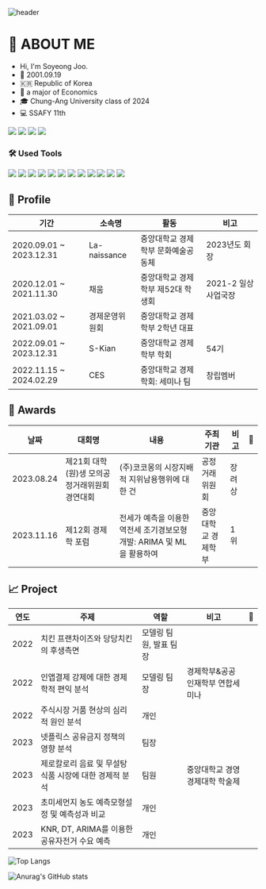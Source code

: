 ![header](https://capsule-render.vercel.app/api?type=waving&text=Welcome%20to%20address0's%20Github!&fontSize=40&animation=twinkling)

# 👋 ABOUT ME
- Hi, I'm Soyeong Joo.
- :baby_chick: 2001.09.19
- :kr: Republic of Korea
- 💸 a major of Economics
- 🎓 Chung-Ang University class of 2024
- 💻 SSAFY 11th

<a href="https://www.acmicpc.net/user/soyong32" target="_blank"><img src="https://img.shields.io/badge/Baekjoon-00BCB4?style=flat&logo=thealgorithms&logoColor=FFFFFF"/></a>
<a href="https://www.instagram.com/address.__.0" target="_blank"><img src="https://img.shields.io/badge/Instagram-E4405F?style=flat&logo=instagram&logoColor=FFFFFF"/></a>
<a href="soyong6624@gmail.com" target="_blank"><img src="https://img.shields.io/badge/soyong6624@gmail.com-EA4335?style=flat&logo=gmail&logoColor=FFFFFF"/></a>
<a href="https://blog.naver.com/soyong32" target="_blank"><img src="https://img.shields.io/badge/Blog-03C75A?style=flat&logo=naver&logoColor=FFFFFF"/></a> 


### 🛠️ Used Tools
<a href="https://www.python.org/" target="_blank"><img src="https://img.shields.io/badge/Python-3776AB?style=flat&logo=python&logoColor=FFFFFF"/></a>
<a href="https://www.r-project.org/" target="_blank"><img src="https://img.shields.io/badge/R-276DC3?style=flat&logo=r&logoColor=FFFFFF"/></a>
<a href="https://www.ibm.com/kr-ko/products/spss-statistics" target="_blank"><img src="https://img.shields.io/badge/SPSS-052FAD?style=flat&logo=ibm&logoColor=FFFFFF"/></a>
<a href="https://jupyter.org/" target="_blank"><img src="https://img.shields.io/badge/Jupyter-F37626?style=flat&logo=jupyter&logoColor=FFFFFF"/></a>
<a href="https://colab.google/" target="_blank"><img src="https://img.shields.io/badge/Google Colab-F9AB00?style=flat&logo=google colab&logoColor=FFFFFF"/></a>
<a href="https://kr.mathworks.com/products/matlab.html" target="_blank"><img src="https://img.shields.io/badge/MATLAB-000000?style=flat&logo=matrix&logoColor=FFFFFF"/></a>
<a href="https://www.microsoft.com/ko-kr/sql-server/sql-server-downloads" target="_blank"><img src="https://img.shields.io/badge/SQL-4479A1?style=flat&logo=mysql&logoColor=FFFFFF"/></a>
<a href="https://www.jetbrains.com/ko-kr/pycharm/download/?section=windows" target="_blank"><img src="https://img.shields.io/badge/PyCharm-000000?style=flat&logo=pycharm&logoColor=FFFFFF"/></a>
<a href="https://developer.mozilla.org/ko/docs/Web/JavaScript" target="_blank"><img src="https://img.shields.io/badge/Java Script-F7DF1E?style=flat&logo=javascript&logoColor=FFFFFF"/></a>
<a href="https://www.djangoproject.com/" target="_blank"><img src="https://img.shields.io/badge/Django-092E20?style=flat&logo=django&logoColor=FFFFFF"/></a>
<a href="https://www.acmicpc.net/user/soyong32" target="_blank"><img src="https://img.shields.io/badge/Html-3366CC?style=flat&logo=htmx&logoColor=FFFFFF"/></a>
<a href="https://developer.mozilla.org/ko/docs/Web/CSS" target="_blank"><img src="https://img.shields.io/badge/CSS-7952B3?style=flat&logo=bootstrap&logoColor=FFFFFF"/></a>

## 🎯 Profile
기간|소속명|활동|비고
---|---|---|---
2020.09.01 ~ 2023.12.31|La-naissance|중앙대학교 경제학부 문화예술공동체|2023년도 회장
2020.12.01 ~ 2021.11.30|채움|중앙대학교 경제학부 제52대 학생회|2021-2 일상사업국장
2021.03.02 ~ 2021.09.01|경제운영위원회|중앙대학교 경제학부 2학년 대표|
2022.09.01 ~ 2023.12.31|S-Kian|중앙대학교 경제학부 학회|54기
2022.11.15 ~ 2024.02.29|CES|중앙대학교 경제학회: 세미나 팀|창립멤버

## 🥇 Awards
날짜|대회명|내용|주최기관|비고|🔗
---|---|---|---|---|---
2023.08.24|제21회 대학(원)생 모의공정거래위원회 경연대회|(주)코코몽의 시장지배적 지위남용행위에 대한 건|공정거래위원회|장려상
2023.11.16|제12회 경제학 포럼|전세가 예측을 이용한 역전세 조기경보모형 개발: ARIMA 및 ML을 활용하여|중앙대학교 경제학부|1위

## 📈 Project
연도|주제|역할|비고|🔗
---|---|---|---|---
2022|치킨 프랜차이즈와 당당치킨의 후생측면|모델링 팀원, 발표 팀장||
2022|인앱결제 강제에 대한 경제학적 편익 분석|모델링 팀장|경제학부&공공인재학부 연합세미나|
2022|주식시장 거품 현상의 심리적 원인 분석|개인||
2023|넷플릭스 공유금지 정책의 영향 분석|팀장||
2023|제로칼로리 음료 및 무설탕 식품 시장에 대한 경제적 분석|팀원|중앙대학교 경영경제대학 학술제|  
2023|초미세먼지 농도 예측모형설정 및 예측성과 비교|개인||
2023|KNR, DT, ARIMA를 이용한 공유자전거 수요 예측|개인||

![Top Langs](https://github-readme-stats.vercel.app/api/top-langs/?username=address0&layout=compact)

![Anurag's GitHub stats](https://github-readme-stats.vercel.app/api?username=address0&show_icons=true&theme=radical)  

<!--
**address0/address0** is a ✨ _special_ ✨ repository because its `README.md` (this file) appears on your GitHub profile.

Here are some ideas to get you started:

- 🔭 I’m currently working on ...
- 🌱 I’m currently learning ...
- 👯 I’m looking to collaborate on ...
- 🤔 I’m looking for help with ...
- 💬 Ask me about ...
- 📫 How to reach me: ...
- 😄 Pronouns: ...
- ⚡ Fun fact: ...
-->
